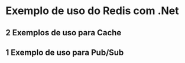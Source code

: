 # Exemplo de uso do Redis com .Net

## 2 Exemplos de uso para Cache

## 1 Exemplo de uso para Pub/Sub
